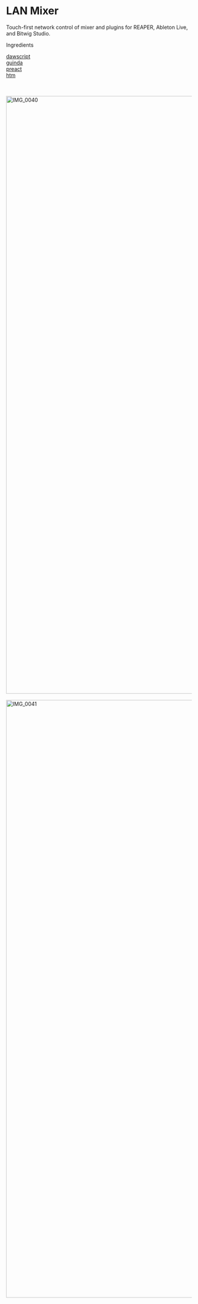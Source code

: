 LAN Mixer
=========

Touch-first network control of mixer and plugins for REAPER, Ableton Live, and Bitwig Studio.

Ingredients

[dawscript](https://github.com/lucianoiam/dawscript)
<br>
[guinda](https://github.com/lucianoiam/guinda)
<br>
[preact](https://preactjs.com)
<br>
[htm](https://github.com/developit/htm)

<br><br>
<img width="2160" height="1620" alt="IMG_0040" src="https://github.com/user-attachments/assets/8a50cb22-bb64-42ef-a0e9-9d71814cae05" />
<br><br>
<img width="2160" height="1620" alt="IMG_0041" src="https://github.com/user-attachments/assets/237ecbcc-914f-4939-be85-baf1db857814" />

